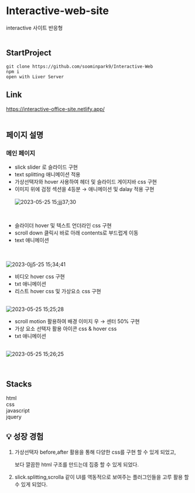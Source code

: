 # Interactive-web-site

interactive 사이트 반응형
<br><br>

## StartProject

```
git clone https://github.com/soominpark9/Interactive-Web
npm i
open with Liver Server
```

## Link

https://interactive-office-site.netlify.app/<br>
<br>
## 페이지 설명
### 메인 페이지 <br>
 - slick slider 로 슬라이드 구현
 - text splitting 애니메이션 적용
 - 가상선택자와 hover 사용하여 헤더 및 슬라이드 게이지바 css 구현 
 - 이미지 위에 검정 섹션을 4등분 → 애니메이션 및 dalay 적용 구현  <br> <br>
![2023-05-25 15;jjj37;30](https://github.com/joy-soom/Interactive-Web/assets/110961576/e46fa801-c5f0-4d7d-b3fc-3d7c4b4579ae)
 <br>
 
 - 슬라이더 hover 및 텍스트 언더라인 css 구현
 - scroll down 클릭시 바로 아래 contents로 부드럽게 이동
 - text 애니메이션
 
 <br> <br>
![2023-0jj5-25 15;34;41](https://github.com/joy-soom/Interactive-Web/assets/110961576/e2f6185a-5bf2-4b65-9684-db74e57e0d48)
 <br>
 - 비디오 hover css 구현
 - txt 애니메이션
 - 리스트 hover css 및 가상요소 css 구현
 <br> <br>
 
![2023-05-25 15;25;28](https://github.com/joy-soom/Interactive-Web/assets/110961576/21a13d8a-4137-4874-b02d-f35642604e1e)
 <br>
- scroll motion 활용하여 배경 이미지 우 → 센터 50% 구현
- 가상 요소 선택자 활용 아이콘 css & hover css
- txt 애니메이션
 <br> <br>
 
 ![2023-05-25 15;26;25](https://github.com/joy-soom/Interactive-Web/assets/110961576/c3b6f6b3-68ed-440b-b7c2-d617066e6c9b)


<br>

## Stacks

html<br>
css<br>
javascript<br>
jquery<br>

## 💡 성장 경험

1. 가상선택자 before,after 활용을 통해 다양한 css를 구현 할 수 있게 되었고, 
    
    보다 깔끔한 html 구조를 만드는데 집중 할 수 있게 되었다.
    
2. slick.splitting,scrolla 같이 UI를 역동적으로 보여주는 플러그인들을 고루 활용 할 수 있게 되었다.
